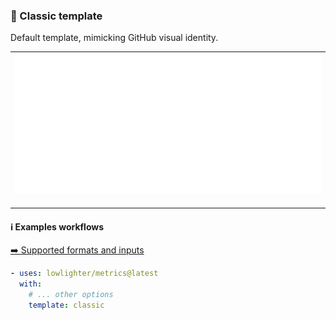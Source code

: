 ### 📗 Classic template

Default template, mimicking GitHub visual identity.

<table>
  <td align="center">
    <img src="https://github.com/lowlighter/lowlighter/blob/master/metrics.classic.svg">
    <img width="900" height="1" alt="">
  </td>
</table>

#### ℹ️ Examples workflows

[➡️ Supported formats and inputs](metadata.yml)

```yaml
- uses: lowlighter/metrics@latest
  with:
    # ... other options
    template: classic
```

